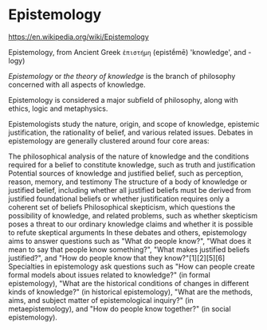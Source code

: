 # Epistemology

https://en.wikipedia.org/wiki/Epistemology

Epistemology, from Ancient Greek `ἐπιστήμη` (epistḗmē) 'knowledge', and -logy)

*Epistemology* or *the theory of knowledge* is the branch of philosophy concerned with all aspects of knowledge.

Epistemology is considered a major subfield of philosophy, along with ethics, logic and metaphysics.

Epistemologists study the nature, origin, and scope of knowledge, epistemic justification, the rationality of belief, and various related issues. Debates in epistemology are generally clustered around four core areas:


The philosophical analysis of the nature of knowledge and the conditions required for a belief to constitute knowledge, such as truth and justification
Potential sources of knowledge and justified belief, such as perception, reason, memory, and testimony
The structure of a body of knowledge or justified belief, including whether all justified beliefs must be derived from justified foundational beliefs or whether justification requires only a coherent set of beliefs
Philosophical skepticism, which questions the possibility of knowledge, and related problems, such as whether skepticism poses a threat to our ordinary knowledge claims and whether it is possible to refute skeptical arguments
In these debates and others, epistemology aims to answer questions such as "What do people know?", "What does it mean to say that people know something?", "What makes justified beliefs justified?", and "How do people know that they know?"[1][2][5][6] Specialties in epistemology ask questions such as "How can people create formal models about issues related to knowledge?" (in formal epistemology), "What are the historical conditions of changes in different kinds of knowledge?" (in historical epistemology), "What are the methods, aims, and subject matter of epistemological inquiry?" (in metaepistemology), and "How do people know together?" (in social epistemology).
